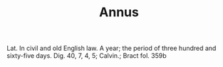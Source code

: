 ---
title: Annus
permalink: "/definitions/annus.html"
body: Lat. In civil and old English law. A year; the period of three hundred and sixty-five
  days. Dig. 40, 7, 4, 5; Calvin.; Bract fol. 359b
published_at: '2018-07-07'
layout: post
---